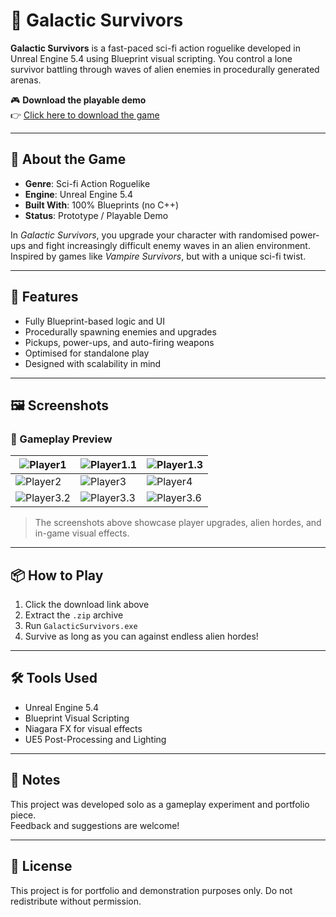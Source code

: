 # 🌌 Galactic Survivors

**Galactic Survivors** is a fast-paced sci-fi action roguelike developed in Unreal Engine 5.4 using Blueprint visual scripting. You control a lone survivor battling through waves of alien enemies in procedurally generated arenas.

🎮 **Download the playable demo**  
👉 [Click here to download the game]([https://drive.google.com/uc?export=download&id=YOUR_FILE_ID](https://drive.google.com/file/d/1z6UOyik44HlAJ8GAGCrI4Qaszv5r7Qvx/view?usp=sharing))

---

## 🚀 About the Game

- **Genre**: Sci-fi Action Roguelike
- **Engine**: Unreal Engine 5.4
- **Built With**: 100% Blueprints (no C++)
- **Status**: Prototype / Playable Demo

In *Galactic Survivors*, you upgrade your character with randomised power-ups and fight increasingly difficult enemy waves in an alien environment. Inspired by games like *Vampire Survivors*, but with a unique sci-fi twist.

---

## 🎯 Features

- Fully Blueprint-based logic and UI
- Procedurally spawning enemies and upgrades
- Pickups, power-ups, and auto-firing weapons
- Optimised for standalone play
- Designed with scalability in mind

---

## 🖼️ Screenshots

### 👾 Gameplay Preview

| ![Player1](GalacticSurvivorsScreenshots/Player1.png) | ![Player1.1](GalacticSurvivorsScreenshots/Player1.1.png) | ![Player1.3](GalacticSurvivorsScreenshots/Player1.3.png) |
|------------------------------------------------------|----------------------------------------------------------|----------------------------------------------------------|
| ![Player2](GalacticSurvivorsScreenshots/Player2.png) | ![Player3](GalacticSurvivorsScreenshots/Player3.png)     | ![Player4](GalacticSurvivorsScreenshots/Player4.png)     |
| ![Player3.2](GalacticSurvivorsScreenshots/Player3.2.png) | ![Player3.3](GalacticSurvivorsScreenshots/Player3.3.png) | ![Player3.6](GalacticSurvivorsScreenshots/Player3.6.png) |

> The screenshots above showcase player upgrades, alien hordes, and in-game visual effects.

---

## 📦 How to Play

1. Click the download link above
2. Extract the `.zip` archive
3. Run `GalacticSurvivors.exe`
4. Survive as long as you can against endless alien hordes!

---

## 🛠️ Tools Used

- Unreal Engine 5.4
- Blueprint Visual Scripting
- Niagara FX for visual effects
- UE5 Post-Processing and Lighting

---

## 📌 Notes

This project was developed solo as a gameplay experiment and portfolio piece.  
Feedback and suggestions are welcome!

---

## 📃 License

This project is for portfolio and demonstration purposes only. Do not redistribute without permission.

